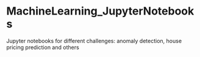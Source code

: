 # MachineLearning_JupyterNotebooks
Jupyter notebooks for different challenges: anomaly detection, house pricing prediction and others
